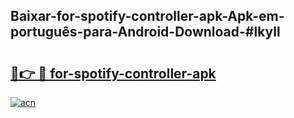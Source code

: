 ## Baixar-for-spotify-controller-apk-Apk-em-português​-para-Android-Download-#lkyll

# <h2><a href="https://ainizakaria.my?title=for-spotify-controller-apk&ref=20M">🔗👉 🔴 for-spotify-controller-apk</a></h2>

[![acn](https://github.com/user-attachments/assets/0f9c940e-d8b0-45ae-aac7-cd30a18b3e1c)](https://ainizakaria.my?title=for-spotify-controller-apk&ref=20M)

